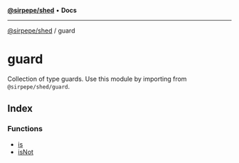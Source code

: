 [**@sirpepe/shed**](../README.md) • **Docs**

***

[@sirpepe/shed](../README.md) / guard

# guard

Collection of type guards. Use this module by importing from
`@sirpepe/shed/guard`.

## Index

### Functions

- [is](functions/is.md)
- [isNot](functions/isNot.md)
